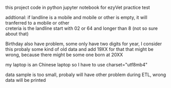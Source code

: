 this project code in python jupyter notebook for ezyVet practice test

addtional:
if landline is a mobile and mobile or other is empty, it will tranferred to a mobile or other  
creteria is the landline start with 02 or 64 and longer than 8 (not so sure about that)

Birthday also have problem, some only have two digits for year, I consider this probaly some kind of old data and add 19XX for that
that might be wrong, because there might be some one born at 20XX

my laptop is an Chinese laptop so I have to use charset="utf8mb4"

data sample is too small, probaly will have other problem during ETL, wrong data will be printed 
